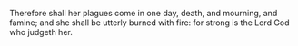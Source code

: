 Therefore shall her plagues come in one day, death, and mourning, and famine; and she shall be utterly burned with fire: for strong is the Lord God who judgeth her.
